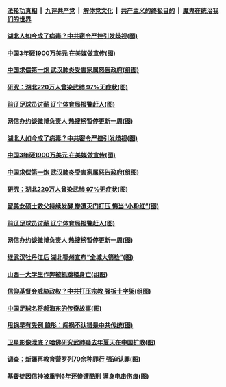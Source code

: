 

####  [法轮功真相](../../../../basic/blob/master/README.md?t=06111531) &nbsp;|&nbsp; [九评共产党](../../../../9ping.md/blob/master/README.md?t=06111531) &nbsp;|&nbsp; [解体党文化](../../../../jtdwh.md/blob/master/README.md?t=06111531)  &nbsp;|&nbsp; [共产主义的终极目的](../../../../gczydzjmd.md/blob/master/README.md?t=06111531) &nbsp;|&nbsp; [魔鬼在统治我们的世界](../../../../mgztzwmdsj.md/blob/master/README.md?t=06111531) 

#### [湖北人如今成了病毒？中共密令严控引发歧视(图)](../pages/p1/936175.md?t=06111531) 

#### [中国3年砸1900万美元 在美媒做宣传(图)](../pages/p1/936159.md?t=06111531) 

#### [中国求偿第一炮 武汉肺炎受害家属怒告政府(组图)](../pages/p1/936155.md?t=06111531) 

#### [研究：湖北220万人曾染武肺 97%无症状(图)](../pages/p1/936120.md?t=06111531) 

#### [前辽足球员讨薪 辽宁体育局报警赶人(图)](../pages/p1/936111.md?t=06111531) 

#### [网信办约谈微博负责人 热搜榜暂停更新一周(图)](../pages/p1/936099.md?t=06111531) 

#### [湖北人如今成了病毒？中共密令严控引发歧视(图)](../pages/p1/936175.md?t=06111531) 

#### [中国3年砸1900万美元 在美媒做宣传(图)](../pages/p1/936159.md?t=06111531) 

#### [中国求偿第一炮 武汉肺炎受害家属怒告政府(组图)](../pages/p1/936155.md?t=06111531) 


#### [研究：湖北220万人曾染武肺 97%无症状(图)](../pages/p1/936120.md?t=06111531) 


#### [留美女硕士救父持续发酵 惨遭灭门打压 悔当“小粉红”(图)](../pages/p1/936118.md?t=06111531) 

#### [前辽足球员讨薪 辽宁体育局报警赶人(图)](../pages/p1/936111.md?t=06111531) 

#### [网信办约谈微博负责人 热搜榜暂停更新一周(图)](../pages/p1/936099.md?t=06111531) 

#### [继武汉牡丹江后 湖北鄂州宣布“全城大筛检”(图)](../pages/p1/936106.md?t=06111531) 

#### [山西一大学生作弊被抓跳楼身亡(组图)](../pages/p1/936080.md?t=06111531) 

#### [信仰基督会威胁政权？中共打压宗教 强拆十字架(组图)](../pages/p1/936074.md?t=06111531) 



#### [中国足球名将郝海东的传奇故事(图)](../pages/p1/936015.md?t=06111531) 

#### [甩锅早有先例 鲍彤：闯祸不认错是中共传统(图)](../pages/p1/936005.md?t=06111531) 

#### [卫星影像泄底？哈佛研究武肺疑去年夏天在中国扩散(图)](../pages/p1/935995.md?t=06111531) 

#### [调查：新疆再教育营罗列70余种罪行 强迫认罪(图)](../pages/p1/935935.md?t=06111531) 


#### [基督徒因信神被重判6年还惨遭酷刑 满身电击伤痕(图)](../pages/p1/935879.md?t=06111531) 

